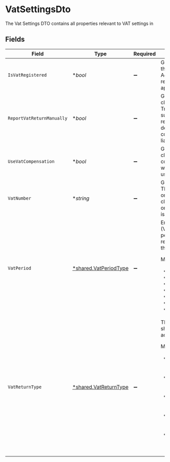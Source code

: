 # VatSettingsDto

The Vat Settings DTO contains all properties relevant to VAT settings in


## Fields

| Field                                                                                                                                                                                                                                                                                                                                                                                                                                                                                                                                   | Type                                                                                                                                                                                                                                                                                                                                                                                                                                                                                                                                    | Required                                                                                                                                                                                                                                                                                                                                                                                                                                                                                                                                | Description                                                                                                                                                                                                                                                                                                                                                                                                                                                                                                                             | Example                                                                                                                                                                                                                                                                                                                                                                                                                                                                                                                                 |
| --------------------------------------------------------------------------------------------------------------------------------------------------------------------------------------------------------------------------------------------------------------------------------------------------------------------------------------------------------------------------------------------------------------------------------------------------------------------------------------------------------------------------------------- | --------------------------------------------------------------------------------------------------------------------------------------------------------------------------------------------------------------------------------------------------------------------------------------------------------------------------------------------------------------------------------------------------------------------------------------------------------------------------------------------------------------------------------------- | --------------------------------------------------------------------------------------------------------------------------------------------------------------------------------------------------------------------------------------------------------------------------------------------------------------------------------------------------------------------------------------------------------------------------------------------------------------------------------------------------------------------------------------- | --------------------------------------------------------------------------------------------------------------------------------------------------------------------------------------------------------------------------------------------------------------------------------------------------------------------------------------------------------------------------------------------------------------------------------------------------------------------------------------------------------------------------------------- | --------------------------------------------------------------------------------------------------------------------------------------------------------------------------------------------------------------------------------------------------------------------------------------------------------------------------------------------------------------------------------------------------------------------------------------------------------------------------------------------------------------------------------------- |
| `IsVatRegistered`                                                                                                                                                                                                                                                                                                                                                                                                                                                                                                                       | **bool*                                                                                                                                                                                                                                                                                                                                                                                                                                                                                                                                 | :heavy_minus_sign:                                                                                                                                                                                                                                                                                                                                                                                                                                                                                                                      | Gets information on whether this this client is registered for Value Added Tax (VAT, norwegian: mva-registrert). If false, vat is not applied to outgoing invoices.                                                                                                                                                                                                                                                                                                                                                                     | true                                                                                                                                                                                                                                                                                                                                                                                                                                                                                                                                    |
| `ReportVatReturnManually`                                                                                                                                                                                                                                                                                                                                                                                                                                                                                                               | **bool*                                                                                                                                                                                                                                                                                                                                                                                                                                                                                                                                 | :heavy_minus_sign:                                                                                                                                                                                                                                                                                                                                                                                                                                                                                                                      | Gets information on whether this client report vat returns manually. True if the client are obliged to submit more than one type of vat return, are jointly registered or shall deliver vat return for vat compensation or reverse tax liability.                                                                                                                                                                                                                                                                                       | false                                                                                                                                                                                                                                                                                                                                                                                                                                                                                                                                   |
| `UseVatCompensation`                                                                                                                                                                                                                                                                                                                                                                                                                                                                                                                    | **bool*                                                                                                                                                                                                                                                                                                                                                                                                                                                                                                                                 | :heavy_minus_sign:                                                                                                                                                                                                                                                                                                                                                                                                                                                                                                                      | Gets information on whether this client are entitled to and uses vat compensation. If true, vat codes with first letter notaion K can be used when relevant for the client.                                                                                                                                                                                                                                                                                                                                                             | false                                                                                                                                                                                                                                                                                                                                                                                                                                                                                                                                   |
| `VatNumber`                                                                                                                                                                                                                                                                                                                                                                                                                                                                                                                             | **string*                                                                                                                                                                                                                                                                                                                                                                                                                                                                                                                               | :heavy_minus_sign:                                                                                                                                                                                                                                                                                                                                                                                                                                                                                                                      | Gets the vat number of the client. The vat number will equal the organization number for norwegian clients, but will relevant in vat terms only if the property isVatRegistered is true.                                                                                                                                                                                                                                                                                                                                                | 980386465                                                                                                                                                                                                                                                                                                                                                                                                                                                                                                                               |
| `VatPeriod`                                                                                                                                                                                                                                                                                                                                                                                                                                                                                                                             | [*shared.VatPeriodType](../../../pkg/models/shared/vatperiodtype.md)                                                                                                                                                                                                                                                                                                                                                                                                                                                                    | :heavy_minus_sign:                                                                                                                                                                                                                                                                                                                                                                                                                                                                                                                      | Enum defining the Value Added Tax (VAT) period on this client. The VAT period states how often VAT is reported to the government from this client.<p>Members:</p><ul><li><i>weekly</i> - Every week</li><li><i>halfMonthly</i> - Half-Monthly</li><li><i>monthly</i> - Every month</li><li><i>biMonthly</i> - Every two months</li><li><i>yearly</i> - Once a year</li><li><i>halfYearly</i> - Twice a year</li><li><i>quarterly</i> - Four times a year</li></ul>                                                                      |                                                                                                                                                                                                                                                                                                                                                                                                                                                                                                                                         |
| `VatReturnType`                                                                                                                                                                                                                                                                                                                                                                                                                                                                                                                         | [*shared.VatReturnType](../../../pkg/models/shared/vatreturntype.md)                                                                                                                                                                                                                                                                                                                                                                                                                                                                    | :heavy_minus_sign:                                                                                                                                                                                                                                                                                                                                                                                                                                                                                                                      | The type of VAT returns the client should deliver for it's principal activity.<p>Members:</p><ul><li><i>generalIndustry</i> - General Industry (Norwegian: Alminnelig næring)</li><li><i>primaryIndustry</i> - Primary Industry (Norwegian: Primærnmæring)</li><li><i>vatCompensation</i> - Vat Compensation (Norwegian: Merverdiavgiftskompensasjon)ø</li><li><i>reverseVatLiability</i> - Reverse VAT Liability (Norwegian: Omvendt avgiftsplikt)</li><li><i>noReporting</i> - No reporting (Norwegian: Ingen rapportering)</li></ul> |                                                                                                                                                                                                                                                                                                                                                                                                                                                                                                                                         |